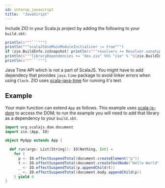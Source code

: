 ```yaml
---
id: interop_javascript
title:  "JavaScript"
---
```


Include ZIO in your Scala.js project by adding the following to your `build.sbt`:

```scala mdoc:passthrough
println(s"""```""")
println("""scalaJSUseMainModuleInitializer := true""")
if (zio.BuildInfo.isSnapshot) println(s"""resolvers += Resolver.sonatypeRepo("snapshots")""")
println(s"""libraryDependencies += "dev.zio" %%% "zio" % "${zio.BuildInfo.version}"""")
println(s"""```""")
```

Java Time API which is not a part of ScalaJS. You might have to add dependecy that provides `java.time` package to
avoid linker errors when using `Clock`. ZIO uses [scala-java-time](https://github.com/cquiroz/scala-java-time) for
running it's test.

## Example

Your main function can extend `App` as follows.
This example uses [scala-js-dom](https://github.com/scala-js/scala-js-dom) to access the DOM; to run the example you
will need to add that library as a dependency to your `build.sbt`.

```scala
import org.scalajs.dom.document
import zio.{App, IO}

object MyApp extends App {

  def run(args: List[String]): IO[Nothing, Int] =
    for {
      p <- IO.effectSuspendTotal(document.createElement("p"))
      t <- IO.effectSuspendTotal(document.createTextNode("Hello World"))
      _ <- IO.effectSuspendTotal(p.appendChild(t))
      _ <- IO.effectSuspendTotal(document.body.appendChild(p))
    } yield 0
}

```
